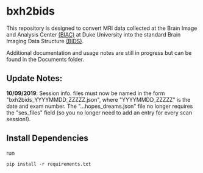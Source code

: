 # bxh2bids

This repository is designed to convert MRI data collected at the Brain Image and Analysis Center [(BIAC)](https://www.biac.duke.edu/) at Duke University into the standard Brain Imaging Data Structure [(BIDS)](http://bids.neuroimaging.io/).

Additional documentation and usage notes are still in progress but can be found in the Documents folder.

## Update Notes:
**10/09/2019**: Session info. files must now be named in the form "bxh2bids_YYYYMMDD_ZZZZZ.json", where "YYYYMMDD_ZZZZZ" is the date and exam number. The "...hopes_dreams.json" file no longer requires the "ses_files" field (so you no longer need to add an entry for every scan session!).

## Install Dependencies
run 
```
pip install -r requirements.txt
```
